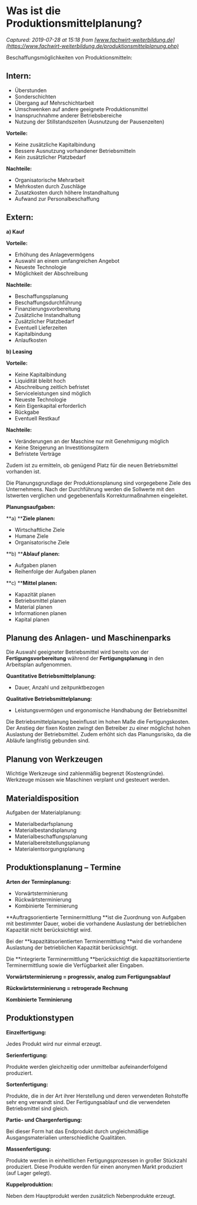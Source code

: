 # Was ist die Produktionsmittelplanung?

_Captured: 2019-07-28 at 15:18 from [www.fachwirt-weiterbildung.de](https://www.fachwirt-weiterbildung.de/produktionsmittelplanung.php)_

Beschaffungsmöglichkeiten von Produktionsmitteln:

## Intern:

  * Überstunden
  * Sonderschichten
  * Übergang auf Mehrschichtarbeit
  * Umschwenken auf andere geeignete Produktionsmittel
  * Inanspruchnahme anderer Betriebsbereiche
  * Nutzung der Stillstandszeiten (Ausnutzung der Pausenzeiten)

**Vorteile:**

  * Keine zusätzliche Kapitalbindung
  * Bessere Ausnutzung vorhandener Betriebsmitteln
  * Kein zusätzlicher Platzbedarf

**Nachteile:**

  * Organisatorische Mehrarbeit
  * Mehrkosten durch Zuschläge
  * Zusatzkosten durch höhere Instandhaltung
  * Aufwand zur Personalbeschaffung

## Extern:

**a) Kauf**

**Vorteile:**

  * Erhöhung des Anlagevermögens
  * Auswahl an einem umfangreichen Angebot
  * Neueste Technologie
  * Möglichkeit der Abschreibung

**Nachteile:**

  * Beschaffungsplanung
  * Beschaffungsdurchführung
  * Finanzierungsvorbereitung
  * Zusätzliche Instandhaltung
  * Zusätzlicher Platzbedarf
  * Eventuell Lieferzeiten
  * Kapitalbindung
  * Anlaufkosten

**b) Leasing**

**Vorteile:**

  * Keine Kapitalbindung
  * Liquidität bleibt hoch
  * Abschreibung zeitlich befristet
  * Serviceleistungen sind möglich
  * Neueste Technologie
  * Kein Eigenkapital erforderlich
  * Rückgabe
  * Eventuell Restkauf

**Nachteile:**

  * Veränderungen an der Maschine nur mit Genehmigung möglich
  * Keine Steigerung an Investitionsgütern
  * Befristete Verträge

Zudem ist zu ermitteln, ob genügend Platz für die neuen Betriebsmittel vorhanden ist.

Die Planungsgrundlage der Produktionsplanung sind vorgegebene Ziele des Unternehmens. Nach der Durchführung werden die Sollwerte mit den Istwerten verglichen und gegebenenfalls Korrekturmaßnahmen eingeleitet.

**Planungsaufgaben:**

**a) ****Ziele planen:**

  * Wirtschaftliche Ziele
  * Humane Ziele
  * Organisatorische Ziele

**b) ****Ablauf planen:**

  * Aufgaben planen
  * Reihenfolge der Aufgaben planen

**c) ****Mittel planen:**

  * Kapazität planen
  * Betriebsmittel planen
  * Material planen
  * Informationen planen
  * Kapital planen

## Planung des Anlagen- und Maschinenparks

Die Auswahl geeigneter Betriebsmittel wird bereits von der **Fertigungsvorbereitung** während der **Fertigungsplanung** in den Arbeitsplan aufgenommen.

**Quantitative Betriebsmittelplanung:**

  * Dauer, Anzahl und zeitpunktbezogen

**Qualitative Betriebsmittelplanung:**

  * Leistungsvermögen und ergonomische Handhabung der Betriebsmittel

Die Betriebsmittelplanung beeinflusst im hohen Maße die Fertigungskosten. Der Anstieg der fixen Kosten zwingt den Betreiber zu einer möglichst hohen Auslastung der Betriebsmittel. Zudem erhöht sich das Planungsrisiko, da die Abläufe langfristig gebunden sind.

## Planung von Werkzeugen

Wichtige Werkzeuge sind zahlenmäßig begrenzt (Kostengründe). Werkzeuge müssen wie Maschinen verplant und gesteuert werden.

## Materialdisposition

Aufgaben der Materialplanung:

  * Materialbedarfsplanung
  * Materialbestandsplanung
  * Materialbeschaffungsplanung
  * Materialbereitstellungsplanung
  * Materialentsorgungsplanung

## Produktionsplanung – Termine

**Arten der Terminplanung:**

  * Vorwärtsterminierung
  * Rückwärtsterminierung
  * Kombinierte Terminierung

**Auftragsorientierte Terminermittlung **ist die Zuordnung von Aufgaben mit bestimmter Dauer, wobei die vorhandene Auslastung der betrieblichen Kapazität nicht berücksichtigt wird.

Bei der **kapazitätsorientierten Terminermittlung **wird die vorhandene Auslastung der betrieblichen Kapazität berücksichtigt.

Die **integrierte Terminermittlung **berücksichtigt die kapazitätsorientierte Terminermittlung sowie die Verfügbarkeit aller Eingaben.

**Vorwärtsterminierung = progressiv, analog zum Fertigungsablauf**

**Rückwärtsterminierung = retrogerade Rechnung**

**Kombinierte Terminierung**

## Produktionstypen 

**Einzelfertigung:**

Jedes Produkt wird nur einmal erzeugt.

**Serienfertigung:**

Produkte werden gleichzeitig oder unmittelbar aufeinanderfolgend produziert.

**Sortenfertigung:**

Produkte, die in der Art ihrer Herstellung und deren verwendeten Rohstoffe sehr eng verwandt sind. Der Fertigungsablauf und die verwendeten Betriebsmittel sind gleich.

**Partie- und Chargenfertigung:**

Bei dieser Form hat das Endprodukt durch ungleichmäßige Ausgangsmaterialien unterschiedliche Qualitäten.

**Massenfertigung:**

Produkte werden in einheitlichen Fertigungsprozessen in großer Stückzahl produziert. Diese Produkte werden für einen anonymen Markt produziert (auf Lager gelegt).

**Kuppelproduktion:**

Neben dem Hauptprodukt werden zusätzlich Nebenprodukte erzeugt.
